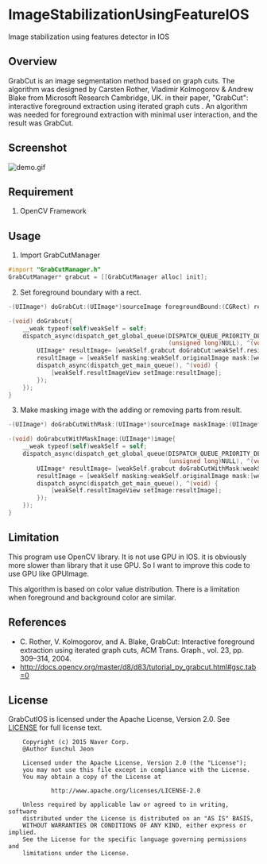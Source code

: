 # ImageStabilizationUsingFeatureIOS
Image stabilization using features detector in IOS

## Overview
GrabCut is an image segmentation method based on graph cuts. The algorithm was designed by Carsten Rother, Vladimir Kolmogorov & Andrew Blake from Microsoft Research Cambridge, UK. in their paper, "GrabCut": interactive foreground extraction using iterated graph cuts . An algorithm was needed for foreground extraction with minimal user interaction, and the result was GrabCut.

## Screenshot
![demo.gif](/docs/demo.gif)

## Requirement
1. OpenCV Framework

## Usage
1. Import GrabCutManager
```objectiveC
#import "GrabCutManager.h"
GrabCutManager* grabcut = [[GrabCutManager alloc] init];
```

2. Set foreground boundary with a rect.
```objectiveC
-(UIImage*) doGrabCut:(UIImage*)sourceImage foregroundBound:(CGRect) rect iterationCount:(int)iterCount;
```
```objectiveC
-(void) doGrabcut{
    __weak typeof(self)weakSelf = self;
    dispatch_async(dispatch_get_global_queue(DISPATCH_QUEUE_PRIORITY_DEFAULT,
                                             (unsigned long)NULL), ^(void) {
        UIImage* resultImage= [weakSelf.grabcut doGrabCut:weakSelf.resizedImage foregroundBound:weakSelf.grabRect iterationCount:5];
        resultImage = [weakSelf masking:weakSelf.originalImage mask:[weakSelf resizeImage:resultImage size:weakSelf.originalImage.size]];        
        dispatch_async(dispatch_get_main_queue(), ^(void) {
            [weakSelf.resultImageView setImage:resultImage];
        });
    });
}
```

3. Make masking image with the adding or removing parts from result.
```objectiveC
-(UIImage*) doGrabCutWithMask:(UIImage*)sourceImage maskImage:(UIImage*)maskImage iterationCount:(int) iterCount;
```
```objectiveC
-(void) doGrabcutWithMaskImage:(UIImage*)image{
    __weak typeof(self)weakSelf = self;    
    dispatch_async(dispatch_get_global_queue(DISPATCH_QUEUE_PRIORITY_DEFAULT,
                                             (unsigned long)NULL), ^(void) {
        UIImage* resultImage= [weakSelf.grabcut doGrabCutWithMask:weakSelf.resizedImage maskImage:[weakSelf resizeImage:image size:weakSelf.resizedImage.size] iterationCount:5];
        resultImage = [weakSelf masking:weakSelf.originalImage mask:[weakSelf resizeImage:resultImage size:weakSelf.originalImage.size]];
        dispatch_async(dispatch_get_main_queue(), ^(void) {
            [weakSelf.resultImageView setImage:resultImage];
        });
    });
}
```

## Limitation
This program use OpenCV library.
It is not use GPU in IOS. it is obviously more slower than library that it use GPU.
So I want to improve this code to use GPU like GPUImage.

This algorithm is based on color value distribution. 
There is a limitation when foreground and background color are similar.

## References
* C. Rother, V. Kolmogorov, and A. Blake, GrabCut: Interactive foreground extraction using iterated graph cuts, ACM Trans. Graph., vol. 23, pp. 309–314, 2004.
* http://docs.opencv.org/master/d8/d83/tutorial_py_grabcut.html#gsc.tab=0

## License
GrabCutIOS is licensed under the Apache License, Version 2.0.
See [LICENSE](/files/79302) for full license text.

        Copyright (c) 2015 Naver Corp.
        @Author Eunchul Jeon

        Licensed under the Apache License, Version 2.0 (the "License");
        you may not use this file except in compliance with the License.
        You may obtain a copy of the License at

                http://www.apache.org/licenses/LICENSE-2.0

        Unless required by applicable law or agreed to in writing, software
        distributed under the License is distributed on an "AS IS" BASIS,
        WITHOUT WARRANTIES OR CONDITIONS OF ANY KIND, either express or implied.
        See the License for the specific language governing permissions and
        limitations under the License.


